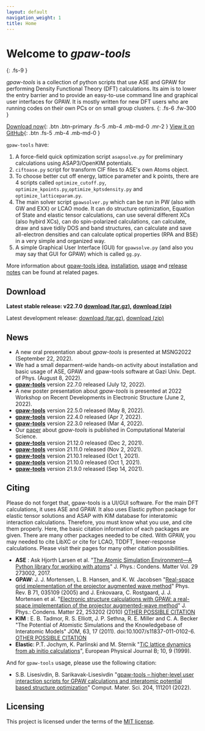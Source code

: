 ```yaml
---
layout: default
navigation_weight: 1
title: Home
---
```


# Welcome to *gpaw-tools*
{: .fs-9 }

*gpaw-tools* is a collection of python scripts that use ASE and GPAW for performing Density Functional Theory (DFT) calculations. Its aim is to lower the entry barrier and to provide an easy-to-use command line and graphical user interfaces for GPAW. It is mostly written for new DFT users who are running codes on their own PCs or on small group clusters.
{: .fs-6 .fw-300 }

[Download now](#download){: .btn .btn-primary .fs-5 .mb-4 .mb-md-0 .mr-2 } [View it on GitHub](https://github.com/lrgresearch/gpaw-tools){: .btn .fs-5 .mb-4 .mb-md-0 }

`gpaw-tools` have:
1. A force-field quick optimization script `asapsolve.py` for preliminary calculations using ASAP3/OpenKIM potentials. 
2. `ciftoase.py` script for transform CIF files to ASE's own Atoms object.
3. To choose better cut off energy, lattice parameter and k points, there are 4 scripts called `optimize_cutoff.py`, `optimize_kpoints.py`,`optimize_kptsdensity.py` and `optimize_latticeparam.py`.
4. The main solver script `gpawsolver.py` which can be run in PW (also with GW and EXX) or LCAO mode. It can do structure optimization, Equation of State and elastic tensor calculations, can use several different XCs (also hybird XCs), can do spin-polarized calculations, can calculate, draw and save tidily DOS and band structures, can calculate and save all-electron densities and can calculate optical properties (RPA and BSE) in a very simple and organized way.
5. A simple Graphical User Interface (GUI) for `gpawsolve.py` (and also you may say that GUI for GPAW) which is called `gg.py`.

More information about [gpaw-tools idea](about.md), [installation](installation.md), [usage](generalusage.md) and [release notes](releasenotes.md) can be found at related pages.

## Download

**Latest stable release: v22.7.0 [download (tar.gz)](https://github.com/lrgresearch/gpaw-tools/archive/refs/tags/v22.7.0.tar.gz), [download (zip)](https://github.com/lrgresearch/gpaw-tools/archive/refs/tags/v22.7.0.zip)**

Latest development release: [download (tar.gz)](https://github.com/lrgresearch/gpaw-tools/archive/refs/heads/main.tar.gz), [download (zip)](https://github.com/lrgresearch/gpaw-tools/archive/refs/heads/main.zip)

## News
* A new oral presentation about *gpaw-tools* is presented at MSNG2022 (September 22, 2022).
* We had a small deparment-wide hands-on activity about installation and basic usage of ASE, GPAW and gpaw-tools software at Gazi Univ. Dept. of Phys. (August 8, 2022). 
* **[gpaw-tools](releasenotes.md#version-2270)** version 22.7.0 released (July 12, 2022).
* A new poster presentation about *gpaw-tools* is presented at 2022 Workshop on Recent Developments in Electronic Structure (June 2, 2022).
* **[gpaw-tools](releasenotes.md#version-2250)** version 22.5.0 released (May 8, 2022).
* **[gpaw-tools](releasenotes.md#version-2240)** version 22.4.0 released (Apr 7, 2022).
* **[gpaw-tools](releasenotes.md#version-2230)** version 22.3.0 released (Mar 4, 2022).
* Our [paper](https://doi.org/10.1016/j.commatsci.2022.111201) about *gpaw-tools* is published in Computational Material Science.
* **[gpaw-tools](releasenotes.md#version-21120)** version 21.12.0 released (Dec 2, 2021).
* **[gpaw-tools](releasenotes.md#version-21110)** version 21.11.0 released (Nov 2, 2021).
* **[gpaw-tools](releasenotes.md#version-21101)** version 21.10.1 released (Oct 1, 2021).
* **[gpaw-tools](releasenotes.md#version-21100)** version 21.10.0 released (Oct 1, 2021).
* **[gpaw-tools](releasenotes.md#version-2190)** version 21.9.0 released (Sep 14, 2021).

## Citing
Please do not forget that, gpaw-tools is a UI/GUI software. For the main DFT calculations, it uses ASE and GPAW. It also uses Elastic python package for elastic tensor solutions and ASAP with KIM database for interatomic interaction calculations. Therefore, you must know what you use, and cite them properly. Here, the basic citation information of each packages are given. There are many other packages needed to be cited. With GPAW, you may needed to cite LibXC or cite for LCAO, TDDFT, lineer-response calculations. Please visit their pages for many other citation possibilities. 

* **ASE** : Ask Hjorth Larsen et al. "[The Atomic Simulation Environment—A Python library for working with atoms](https://doi.org/10.1088/1361-648X/aa680e)" J. Phys.: Condens. Matter Vol. 29 273002, 2017.
* **GPAW**: J. J. Mortensen, L. B. Hansen, and K. W. Jacobsen "[Real-space grid implementation of the projector augmented wave method](https://doi.org/10.1103/PhysRevB.71.035109)" Phys. Rev. B 71, 035109 (2005) and J. Enkovaara, C. Rostgaard, J. J. Mortensen et al. "[Electronic structure calculations with GPAW: a real-space implementation of the projector augmented-wave method](https://doi.org/10.1088/0953-8984/22/25/253202)" J. Phys.: Condens. Matter 22, 253202 (2010) [OTHER POSSIBLE CITATION](https://wiki.fysik.dtu.dk/gpaw/faq.html#citation-how-should-i-cite-gpaw)
* **KIM** : E. B. Tadmor, R. S. Elliott, J. P. Sethna, R. E. Miller and C. A. Becker "The Potential of Atomistic Simulations and the Knowledgebase of Interatomic Models" JOM, 63, 17 (2011). doi:10.1007/s11837-011-0102-6. [OTHER POSSIBLE CITATION](https://openkim.org/how-to-cite/)
* **Elastic**: P.T. Jochym, K. Parlinski and M. Sternik "[TiC lattice dynamics from ab initio calculations](https://doi.org/10.1007/s100510050823)", European Physical Journal B; 10, 9 (1999).

And for `gpaw-tools` usage, please use the following citation:

* S.B. Lisesivdin, B. Sarikavak-Lisesivdin "[gpaw-tools – higher-level user interaction scripts for GPAW calculations and interatomic potential based structure optimization](https://doi.org/10.1016/j.commatsci.2022.111201)" Comput. Mater. Sci. 204, 111201 (2022).

## Licensing
This project is licensed under the terms of the [MIT license](https://opensource.org/licenses/MIT).
